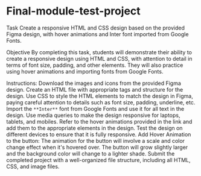 # Final-module-test-project
Task
Create a responsive HTML and CSS design based on the provided Figma design, with hover animations and Inter font imported from Google Fonts.

Objective
By completing this task, students will demonstrate their ability to create a responsive design using HTML and CSS, with attention to detail in terms of font size, padding, and other elements. They will also practice using hover animations and importing fonts from Google Fonts.

Instructions:
Download the images and icons from the provided Figma design.
Create an HTML file with appropriate tags and structure for the design.
Use CSS to style the HTML elements to match the design in Figma, paying careful attention to details such as font size, padding, underline, etc.
Import the `**Inter**` font from Google Fonts and use it for all text in the design.
Use media queries to make the design responsive for laptops, tablets, and mobiles.
Refer to the hover animations provided in the link and add them to the appropriate elements in the design.
Test the design on different devices to ensure that it is fully responsive.
Add Hover Animation to the button: The animation for the button will involve a scale and color change effect when it's hovered over. The button will grow slightly larger and the background color will change to a lighter shade.
Submit the completed project with a well-organized file structure, including all HTML, CSS, and image files.

